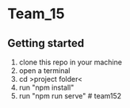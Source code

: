 # Team_15



## Getting started

1. clone this repo in your machine
2. open a terminal
3. cd >project folder<
3. run "npm install"
4. run "npm run serve"
#   t e a m 1 5 2  
 
